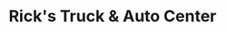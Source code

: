 ---
title: "Rick's Truck & Auto Center"
url: /palmerton/ricks-truck-and-auto-center/
shop: car repair
---